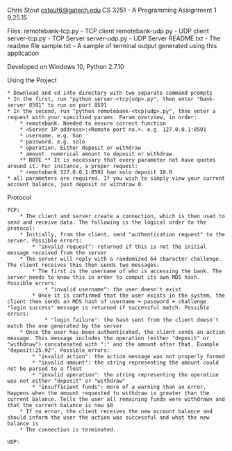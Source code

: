 Chris Stout
cstout6@gatech.edu
CS 3251 - A
Programming Assignment 1
9.25.15

Files:
remotebank-tcp.py - TCP client
remotebank-udp.py - UDP client
server-tcp.py - TCP Server
server-udp.py - UDP Server
README.txt - The readme file
sample.txt - A sample of terminal output generated using this application

Developed on Windows 10, Python 2.7.10

Using the Project
	
	* Download and cd into directory with two separate command prompts
	* In the first, run "python server-<tcp|udp>.py", then enter "bank-server 8591" to run on port 8591 
	* In the second, run "python remotebank-<tcp|udp>.py", thne enter a request with your specified params. Param overview, in order:
		* remotebank. Needed to ensure correct function 
		* <Server IP address>:<Remote port no.>. e.g. 127.0.0.1:8591
		* username. e.g. han
		* password. e.g. solo
		* operation. Either deposit or withdraw
		* amount. numerical amount to deposit or withdraw.
		** NOTE ** It is necessary that every parameter not have quotes around it. For instance, a proper request:
		* remotebank 127.0.0.1:8591 han solo deposit 10.0
	* all parameters are required. If you wish to simply view your current account balance, just deposit or withdraw 0.

Protocol

	TCP:
		* The client and server create a connection, which is then used to send and receive data. The following is the logical order to the protocol:
		* Initially, from the client, send "authentication request" to the server. Possible errors:
			* "invalid request": returned if this is not the initial message received from the server
		* The server will reply with a randomized 64 character challenge. The client receives this then sends two messages:
			* The first is the username of who is accessing the bank. The server needs to know this in order to comput its own MD5 hash. Possible errors:
				* "invalid username": the user doesn't exist
			* Once it is confirmed that the user exists in the system, the client then sends an MD5 hash of username + password + challenge. "login success" message is returned if successful match. Possible errors:
				* "login failure": the hash sent from the client doesn't match the one generated by the server
		* Once the user has been authenticated, the client sends an action message. This message includes the operation (either "deposit" or "withdraw") concatenated with ":" and the amount after that. Example "deposit:25.92". Possible errors:
			* "invalid action": the action message was not properly formed
			* "invalid amount": the string representing the amount could not be parsed to a float
			* "invalid operation": the string representing the operation was not either "deposit" or "withdraw"
			* "insufficient funds": more of a warning than an error. Happens when the amount requested to withdraw is greater than the current balance. Tells the user all remaining funds were withdrawn and that the current balance is now $0
		* If no error, the client receives the new account balance and should inform the user the action was successful and what the new balance is
		* The connection is terminated.

	UDP: